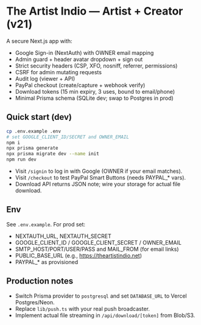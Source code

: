 # The Artist Indio — Artist + Creator (v21)

A secure Next.js app with:
- Google Sign-in (NextAuth) with OWNER email mapping
- Admin guard + header avatar dropdown + sign out
- Strict security headers (CSP, XFO, nosniff, referrer, permissions)
- CSRF for admin mutating requests
- Audit log (viewer + API)
- PayPal checkout (create/capture + webhook verify)
- Download tokens (15 min expiry, 3 uses, bound to email/phone)
- Minimal Prisma schema (SQLite dev; swap to Postgres in prod)

## Quick start (dev)
```bash
cp .env.example .env
# set GOOGLE_CLIENT_ID/SECRET and OWNER_EMAIL
npm i
npx prisma generate
npx prisma migrate dev --name init
npm run dev
```

- Visit `/signin` to log in with Google (OWNER if your email matches).
- Visit `/checkout` to test PayPal Smart Buttons (needs PAYPAL_* vars).
- Download API returns JSON note; wire your storage for actual file download.

## Env
See `.env.example`. For prod set:
- NEXTAUTH_URL, NEXTAUTH_SECRET
- GOOGLE_CLIENT_ID / GOOGLE_CLIENT_SECRET / OWNER_EMAIL
- SMTP_HOST/PORT/USER/PASS and MAIL_FROM (for email links)
- PUBLIC_BASE_URL (e.g., https://theartistindio.net)
- PAYPAL_* as provisioned

## Production notes
- Switch Prisma provider to `postgresql` and set `DATABASE_URL` to Vercel Postgres/Neon.
- Replace `lib/push.ts` with your real push broadcaster.
- Implement actual file streaming in `/api/download/[token]` from Blob/S3.
